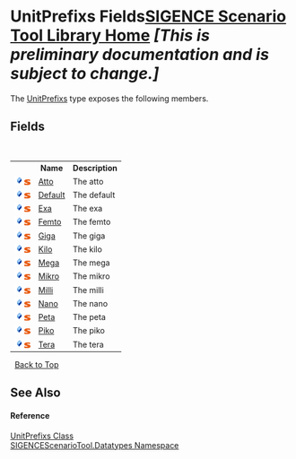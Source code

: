 # UnitPrefixs Fields<a href="https://github.com/ObiWanLansi/SIGENCE-Scenario-Tool">SIGENCE Scenario Tool Library Home</a> _**\[This is preliminary documentation and is subject to change.\]**_

The <a href="a24366dd-29db-eb7c-57b4-0ecafb78c57c.md">UnitPrefixs</a> type exposes the following members.


## Fields
&nbsp;<table><tr><th></th><th>Name</th><th>Description</th></tr><tr><td>![Public field](media/pubfield.gif "Public field")![Static member](media/static.gif "Static member")</td><td><a href="83f50289-e1ed-6b6a-b395-1c53a567683f.md">Atto</a></td><td>
The atto</td></tr><tr><td>![Public field](media/pubfield.gif "Public field")![Static member](media/static.gif "Static member")</td><td><a href="94500628-65f0-1624-c019-aee28972f140.md">Default</a></td><td>
The default</td></tr><tr><td>![Public field](media/pubfield.gif "Public field")![Static member](media/static.gif "Static member")</td><td><a href="412f3620-1aa5-30ba-9c50-977bb7de8b1b.md">Exa</a></td><td>
The exa</td></tr><tr><td>![Public field](media/pubfield.gif "Public field")![Static member](media/static.gif "Static member")</td><td><a href="5eef2f92-ce0f-b549-4616-cf36041e151d.md">Femto</a></td><td>
The femto</td></tr><tr><td>![Public field](media/pubfield.gif "Public field")![Static member](media/static.gif "Static member")</td><td><a href="a2d97088-7a81-a977-a4ff-db5e21e24dc3.md">Giga</a></td><td>
The giga</td></tr><tr><td>![Public field](media/pubfield.gif "Public field")![Static member](media/static.gif "Static member")</td><td><a href="c0e7592a-08ea-97c6-ff67-3457e7949d00.md">Kilo</a></td><td>
The kilo</td></tr><tr><td>![Public field](media/pubfield.gif "Public field")![Static member](media/static.gif "Static member")</td><td><a href="2a5f0838-7485-5976-2d5c-5f98ee744ea4.md">Mega</a></td><td>
The mega</td></tr><tr><td>![Public field](media/pubfield.gif "Public field")![Static member](media/static.gif "Static member")</td><td><a href="7d59166b-e8b9-bf9b-8327-87af75ae762c.md">Mikro</a></td><td>
The mikro</td></tr><tr><td>![Public field](media/pubfield.gif "Public field")![Static member](media/static.gif "Static member")</td><td><a href="4db352f3-64dd-ead2-24a0-2e7caa716a35.md">Milli</a></td><td>
The milli</td></tr><tr><td>![Public field](media/pubfield.gif "Public field")![Static member](media/static.gif "Static member")</td><td><a href="1fede35c-ee2d-23f4-0f72-93504faad48d.md">Nano</a></td><td>
The nano</td></tr><tr><td>![Public field](media/pubfield.gif "Public field")![Static member](media/static.gif "Static member")</td><td><a href="b22f389c-d6e7-7ab8-3604-ad99c6bfff9b.md">Peta</a></td><td>
The peta</td></tr><tr><td>![Public field](media/pubfield.gif "Public field")![Static member](media/static.gif "Static member")</td><td><a href="2ab7fcc0-1a3b-aea0-6766-ee35f06fd1dc.md">Piko</a></td><td>
The piko</td></tr><tr><td>![Public field](media/pubfield.gif "Public field")![Static member](media/static.gif "Static member")</td><td><a href="1f72ab98-58ce-60e5-9097-791962b4a207.md">Tera</a></td><td>
The tera</td></tr></table>&nbsp;
<a href="#unitprefixs-fields">Back to Top</a>

## See Also


#### Reference
<a href="a24366dd-29db-eb7c-57b4-0ecafb78c57c.md">UnitPrefixs Class</a><br /><a href="bee2a80e-9e49-8b3b-50de-7fe8e8e97ba8.md">SIGENCEScenarioTool.Datatypes Namespace</a><br />